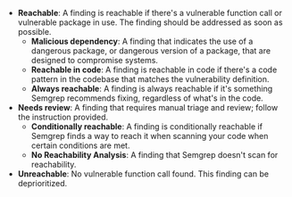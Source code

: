 * **Reachable**: A finding is reachable if there's a vulnerable function call or vulnerable package in use. The finding should be addressed as soon as possible.
  * **Malicious dependency**: A finding that indicates the use of a dangerous package, or dangerous version of a package, that are designed to compromise systems.
  * **Reachable in code**: A finding is reachable in code if there's a code pattern in the codebase that matches the vulnerability definition.
  * **Always reachable**: A finding is always reachable if it's something Semgrep recommends fixing, regardless of what's in the code.
* **Needs review**: A finding that requires manual triage and review; follow the instruction provided.
  * **Conditionally reachable**: A finding is conditionally reachable if Semgrep finds a way to reach it when scanning your code when certain conditions are met.
  * **No Reachability Analysis**: A finding that Semgrep doesn't scan for reachability.
* **Unreachable**: No vulnerable function call found. This finding can be deprioritized.

